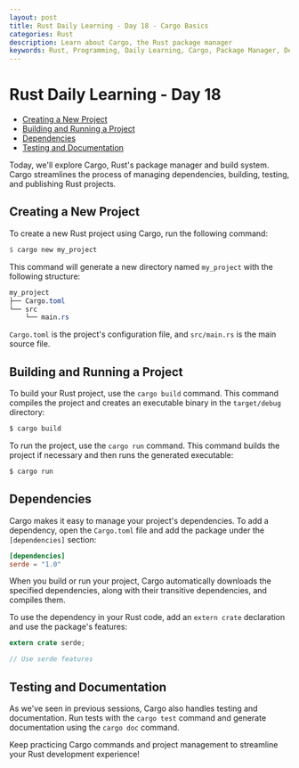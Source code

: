 ```yaml
---
layout: post
title: Rust Daily Learning - Day 18 - Cargo Basics
categories: Rust
description: Learn about Cargo, the Rust package manager
keywords: Rust, Programming, Daily Learning, Cargo, Package Manager, Dependencies, Build System
---
```

# Rust Daily Learning - Day 18

- [Creating a New Project](#createing-a-new-project)
- [Building and Running a Project](#building-and-running-a-project)
- [Dependencies](#dependencies)
- [Testing and Documentation](#testing-and-documentation)

Today, we'll explore Cargo, Rust's package manager and build system. Cargo streamlines the process of managing dependencies, building, testing, and publishing Rust projects.

## Creating a New Project

To create a new Rust project using Cargo, run the following command:

```rust
$ cargo new my_project
```

This command will generate a new directory named `my_project` with the following structure:

```css
my_project
├── Cargo.toml
└── src
    └── main.rs
```

`Cargo.toml` is the project's configuration file, and `src/main.rs` is the main source file.

## Building and Running a Project

To build your Rust project, use the `cargo build` command. This command compiles the project and creates an executable binary in the `target/debug` directory:

```bash
$ cargo build
```

To run the project, use the `cargo run` command. This command builds the project if necessary and then runs the generated executable:

```bash
$ cargo run
```

## Dependencies

Cargo makes it easy to manage your project's dependencies. To add a dependency, open the `Cargo.toml` file and add the package under the `[dependencies]` section:

```toml
[dependencies]
serde = "1.0"
```

When you build or run your project, Cargo automatically downloads the specified dependencies, along with their transitive dependencies, and compiles them.

To use the dependency in your Rust code, add an `extern crate` declaration and use the package's features:

```rust
extern crate serde;

// Use serde features
```

## Testing and Documentation

As we've seen in previous sessions, Cargo also handles testing and documentation. Run tests with the `cargo test` command and generate documentation using the `cargo doc` command.

Keep practicing Cargo commands and project management to streamline your Rust development experience!